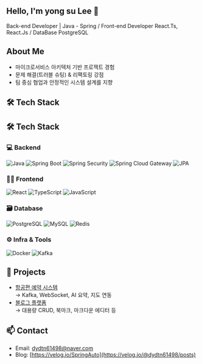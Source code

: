 ## Hello, I'm yong su Lee 👋
Back-end Developer | Java - Spring / Front-end Developer React.Ts, React.Js / DataBase PostgreSQL

## About Me
- 마이크로서비스 아키텍처 기반 프로젝트 경험
- 문제 해결(트러블 슈팅) & 리팩토링 강점
- 팀 중심 협업과 안정적인 시스템 설계를 지향

## 🛠 Tech Stack

## 🛠 Tech Stack

### 💻 Backend  
![Java](https://img.shields.io/badge/Java-007396?style=flat&logo=java&logoColor=white)
![Spring Boot](https://img.shields.io/badge/Spring_Boot-6DB33F?style=flat&logo=spring-boot&logoColor=white)
![Spring Security](https://img.shields.io/badge/Spring_Security-6DB33F?style=flat&logo=spring-security&logoColor=white)
![Spring Cloud Gateway](https://img.shields.io/badge/Spring_Cloud_Gateway-6DB33F?style=flat&logo=spring&logoColor=white)
![JPA](https://img.shields.io/badge/JPA-59666C?style=flat&logo=hibernate&logoColor=white)

### 🧑‍🎨 Frontend  
![React](https://img.shields.io/badge/React-61DAFB?style=flat&logo=react&logoColor=black)
![TypeScript](https://img.shields.io/badge/TypeScript-3178C6?style=flat&logo=typescript&logoColor=white)
![JavaScript](https://img.shields.io/badge/JavaScript-F7DF1E?style=flat&logo=javascript&logoColor=black)

### 🗃️ Database  
![PostgreSQL](https://img.shields.io/badge/PostgreSQL-4169E1?style=flat&logo=postgresql&logoColor=white)
![MySQL](https://img.shields.io/badge/MySQL-4479A1?style=flat&logo=mysql&logoColor=white)
![Redis](https://img.shields.io/badge/Redis-DC382D?style=flat&logo=redis&logoColor=white)

### ⚙️ Infra & Tools  
![Docker](https://img.shields.io/badge/Docker-2496ED?style=flat&logo=docker&logoColor=white)
![Kafka](https://img.shields.io/badge/Kafka-231F20?style=flat&logo=apache-kafka&logoColor=white)
  
## 🚀 Projects  
- [항공편 예약 시스템](https://github.com/너의아이디/flight-reservation)  
  → Kafka, WebSocket, AI 요약, 지도 연동  
- [블로그 플랫폼](https://github.com/너의아이디/blog-platform)  
  → 대용량 CRUD, 북마크, 마크다운 에디터 등 

## 📫 Contact  
- Email: dydtn61498@naver.com  
- Blog: [https://velog.io/SpringAuto](https://velog.io/@dydtn61498/posts)

<!--
**leeytkfng/leeytkfng** is a ✨ _special_ ✨ repository because its `README.md` (this file) appears on your GitHub profile.

Here are some ideas to get you started:

- 🔭 I’m currently working on ...
- 🌱 I’m currently learning ...
- 👯 I’m looking to collaborate on ...
- 🤔 I’m looking for help with ...
- 💬 Ask me about ...
- 📫 How to reach me: ...
- 😄 Pronouns: ...
- ⚡ Fun fact: ...
-->
